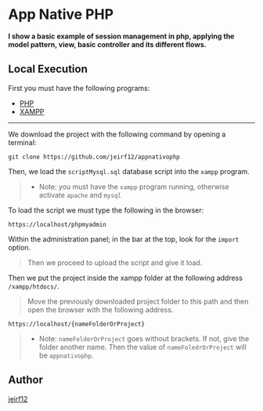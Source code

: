 # App Native PHP
**I show a basic example of session management in php, applying the model pattern, view, basic controller and its different flows.**

## Local Execution
First you must have the following programs:
  * [PHP](https://www.php.net/downloads.php)
  * [XAMPP](https://www.apachefriends.org/download.htmlhttps://www.apachefriends.org/download.html)
---
We download the project with the following command by opening a terminal:
```
git clone https://github.com/jeirf12/appnativophp
```

Then, we load the `scriptMysql.sql` database script into the `xampp` program.

>* Note: you must have the `xampp` program running, otherwise activate `apache` and `mysql`

To load the script we must type the following in the browser:
```
https://localhost/phpmyadmin
```
Within the administration panel; in the bar at the top, look for the `import` option.

> Then we proceed to upload the script and give it load.

Then we put the project inside the xampp folder at the following address `/xampp/htdocs/`.

> Move the previously downloaded project folder to this path and then open the browser with the following address.
```
https://localhost/{nameFolderOrProject}
```
> * Note: `nameFolderOrProject` goes without brackets. If not, give the folder another name. Then the value of  `nameFoledrOrProject` will be `appnativophp`.

## Author
[jeirf12]( https://github.com/jeirf12 )
